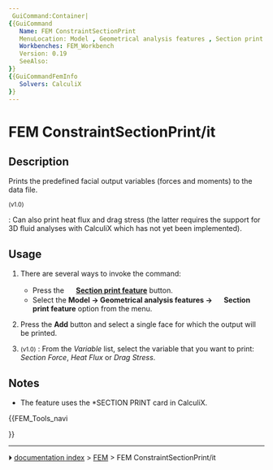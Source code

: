 ```yaml
---
 GuiCommand:Container|
{{GuiCommand
   Name: FEM ConstraintSectionPrint
   MenuLocation: Model , Geometrical analysis features , Section print feature
   Workbenches: FEM_Workbench
   Version: 0.19
   SeeAlso: 
}}
{{GuiCommandFemInfo
   Solvers: CalculiX
}}
---
```


# FEM ConstraintSectionPrint/it

## Description

Prints the predefined facial output variables (forces and moments) to the data file.


<small>(v1.0)</small> 

: Can also print heat flux and drag stress (the latter requires the support for 3D fluid analyses with CalculiX which has not yet been implemented).

## Usage

1.  There are several ways to invoke the command:
    -   Press the **<img src="images/FEM_ConstraintSectionPrint.svg" width=16px> [Section print feature](FEM_ConstraintSectionPrint.md)** button.
    -   Select the **Model → Geometrical analysis features → <img src="images/FEM_ConstraintSectionPrint.svg" width=16px> Section print feature** option from the menu.

2.  Press the **Add** button and select a single face for which the output will be printed.

3.  
    <small>(v1.0)</small> : From the *Variable* list, select the variable that you want to print: *Section Force*, *Heat Flux* or *Drag Stress*.

## Notes

-   The feature uses the \*SECTION PRINT card in CalculiX.





{{FEM_Tools_navi

}}



---
⏵ [documentation index](../README.md) > [FEM](Category_FEM.md) > FEM ConstraintSectionPrint/it
